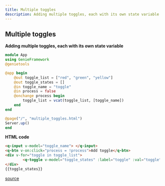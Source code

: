 ```yaml
---
title: Multiple toggles
description: Adding multiple toggles, each with its own state variable
---
```


## Multiple toggles
**Adding multiple toggles, each with its own state variable**

````julia
module App
using GenieFramework
@genietools

@app begin
    @out toggle_list = ["red", "green", "yellow"]
    @out toggle_states = []
    @in toggle_name = "toggle"
    @in process = false
    @onchange process begin
        toggle_list = vcat(toggle_list, [toggle_name])
    end
end

@page("/", "multiple_toggles.html")
Server.up()
end
````

**HTML code**

```html
<q-input v-model="toggle_name"> </q-input>
<q-btn v-on:click="process = !process">Add toggle</q-btn>
<div v-for="toggle in toggle_list">
        <q-toggle v-model="toggle_states" :label="toggle" :val="toggle"/>
</div>
{{toggle_states}}

```


[source](https://github.com/GenieFramework/CodeExamples/blob/main/src/2.reactive-ui/multiple-toggles.jl)
